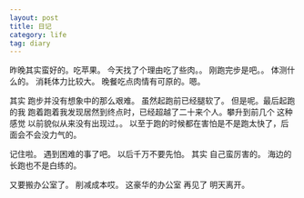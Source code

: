 ```yaml
---
layout: post
title: 日记
category: life
tag: diary
---
```



昨晚其实蛮好的。吃苹果。
今天找了个理由吃了些肉。。
刚跑完步是吧。。
体测什么的。
消耗体力比较大。
晚餐吃点肉情有可原的。嗯。



其实 跑步并没有想象中的那么艰难。
虽然起跑前已经腿软了。
但是呢。最后起跑的我 跑着跑着我发现居然到终点时，已经超越了二十来个人。攀升到前几个
这种感觉 以前貌似从来没有出现过。。
以至于跑的时候都在害怕是不是跑太快了，后面会不会没力气的。

记住啦。
遇到困难的事了吧。
以后千万不要先怕。
其实 自己蛮厉害的。
海边的长跑也不是白练的。



又要搬办公室了。
削减成本哎。
这豪华的办公室 再见了 明天离开。

